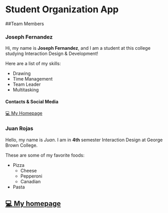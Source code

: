 # Student Organization App

##Team Members

### Joseph Fernandez

Hi, my name is **Joseph Fernandez**, and I am a student at this college studying Interaction Design & Development!

Here are a list of my skills:

* Drawing
* Time Management
* Team Leader
* Multitasking

#### Contacts & Social Media

[:computer: My Homepage](https://github.com/JoChungus321)


### Juan Rojas

 Hello, my name is *Juan*. I am in **4th** semester Interaction Design at George Brown College.

These are some of my favorite foods:
* Pizza
  * Cheese
  * Pepperoni
  * Canadian
* Pasta

## [:computer: My homepage](https://github.com/JuanRojasPaez)
